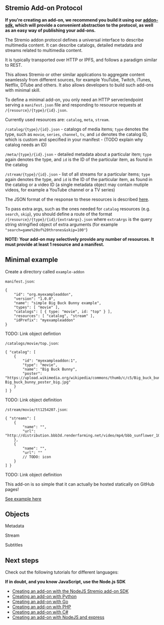 
## Stremio Add-on Protocol

**If you're creating an add-on, we recommend you build it using our [addon-sdk](), which will provide a convenient abstraction to the protocol, as well as an easy way of publishing your add-ons.**

The Stremio addon protocol defines a universal interface to describe multimedia content. It can describe catalogs, detailed metadata and streams related to multimedia content.

It is typically transported over HTTP or IPFS, and follows a paradigm similar to REST.

This allows Stremio or other similar applications to aggregate content seamlessly from different sources, for example YouTube, Twitch, iTunes, Netflix, DTube and others. It also allows developers to build such add-ons with minimal skill.

To define a minimal add-on, you only need an HTTP server/endpoint serving a `manifest.json` file and responding to resource requests at `/{resource}/{type}/{id}.json`.

Currently used resources are: `catalog`, `meta`, `stream`.

`/catalog/{type}/{id}.json` - catalogs of media items; `type` denotes the type, such as `movie`, `series`, `channel`, `tv`, and `id` denotes the catalog ID, which is custom and specified in your manifest - (TODO explain why catalog needs an ID)

`/meta/{type}/{id}.json` - detailed metadata about a particular item; `type` again denotes the type, and `id` is the ID of the particular item, as found in the catalog

`/stream/{type}/{id}.json` - list of all streams for a particular items; `type` again denotes the type, and `id` is the ID of the particular item, as found in the catalog or a video ID (a single metadata object may contain mutiple videos, for example a YouTube channel or a TV series)

The JSON format of the response to these resources is described [here](/docs/api).

To pass extra args, such as the ones needed for `catalog` resources (e.g. `search`, `skip`), you should define a route of the format `/{resource}/{type}/{id}/{extraArgs}.json` where `extraArgs` is the query string stringified object of extra arguments (for example `"search=game%20of%20thrones&skip=100"`)

**NOTE: Your add-on may selectively provide any number of resources. It must provide at least 1 resource and a manifest.**


## Minimal example

Create a directory called `example-addon`

`manifest.json`:

```
{
    "id": "org.myexampleaddon",
    "version": "1.0.0",
    "name": "simple Big Buck Bunny example",
    "types": [ "movie" ],
    "catalogs": [ { type: "movie", id: "top" } ],
    "resources": [ "catalog", "stream" ],
    "idPrefix": "myexampleaddon"
}
```

TODO: Link object defintion

`/catalogs/movie/top.json`:

```
{ "catalog": [
	{
		"id": "myexampleaddon:1",
		"type": "movie",
		"name": "Big Buck Bunny",
		"poster": "https://upload.wikimedia.org/wikipedia/commons/thumb/c/c5/Big_buck_bunny_poster_big.jpg/220px-Big_buck_bunny_poster_big.jpg"
	}
] }
```

TODO: Link object definition

`/stream/movie/tt1254207.json`:

```
{ "streams": [
	{
		"name": "",
		"url": "http://distribution.bbb3d.renderfarming.net/video/mp4/bbb_sunflower_1080p_30fps_normal.mp4"
	},
	{
		"name": "",
		"url": ""
		// TODO: icon
	}
] }
```

TODO: Link object definition

This add-on is so simple that it can actually be hosted statically on GitHub pages! 

[See example here](https://github.com/Stremio/stremio-static-addon-example)

## Objects

Metadata

Stream

Subtitles

## Next steps

Check out the following tutorials for different languages:

**If in doubt, and you know JavaScript, use the Node.js SDK**

* [Creating an add-on with the NodeJS Stremio add-on SDK](https://github.com/Stremio/stremio-static-addon-example)
* [Creating an add-on with Python]()
* [Creating an add-on with Go]()
* [Creating an add-on with PHP]()
* [Creating an add-on with C#]()
* [Creating an add-on with NodeJS and express]()

